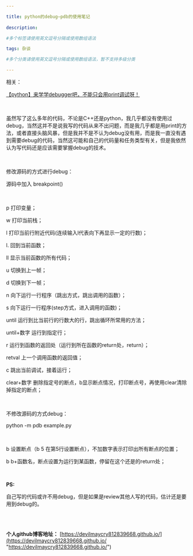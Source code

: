 ```yaml
---

title: python的debug—pdb的使用笔记
 
description: 

#多个标签请使用英文逗号分隔或使用数组语法

tags: 杂谈

#多个分类请使用英文逗号分隔或使用数组语法，暂不支持多级分类

---
```


相关：

[【python】来学学debugger吧，不能只会用print调试呀！](https://www.youtube.com/watch?v=oyIJOCSgTM0)

<br/>

虽然写了这么多年的代码，不论是C++还是python，我几乎都没有使用过debug，当然这并不是说我写的代码从来不出问题，而是我几乎都是用print的方法，或者直接头脑风暴，但是我并不是不认为debug没有用，而是我一直没有遇到需要debug的代码，当然这可能和自己的代码量和任务类型有关，但是我依然认为写代码还是应该需要掌握debug的技术。

<br/>

修改源码的方式进行debug：

源码中加入       breakpoint()



<br/>

p  打印变量；

w  打印当前栈；

l    打印当前行附近代码(连续输入l代表向下再显示一定的行数)；

l.   回到当前函数；

ll   显示当前函数的所有代码；

u   切换到上一帧；

d   切换到下一帧；

n    向下运行一行程序（跳出方式，跳出调用的函数）；

s     向下运行一行程序(step方式，进入调用的函数)；

until   运行到比当前行的行数大的行，跳出循环所常用的方法；

until+数字   运行到指定行；

r       运行到函数的返回处（运行到所在函数的return处，return）；

retval   上一个调用函数的返回值；

c        跳出当前调试，接着运行；

clear+数字    删除指定号的断点，b显示断点情况，打印断点号，再使用clear清除掉指定的断点；    

<br/>



不修改源码的方式debug：

python -m pdb   example.py  

<br/>

b        设置断点（b   5    在第5行设置断点），不加数字表示打印出所有断点的位置；

b        b+函数名，断点设置为运行到某函数，停留在这个还是的return处；

<br/>

**PS:**

自己写的代码或许不用debug，但是如果是review其他人写的代码，估计还是要用到debug的。

<br/>

<br/>

**个人github博客地址：**
[https://devilmaycry812839668.github.io/](https://devilmaycry812839668.github.io/ "https://devilmaycry812839668.github.io/")